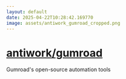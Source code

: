 ```yaml
---
layout: default
date: 2025-04-22T10:28:42.169770
image: assets/antiwork_gumroad_cropped.png
---
```


# [antiwork/gumroad](https://github.com/antiwork/gumroad)

Gumroad's open-source automation tools
